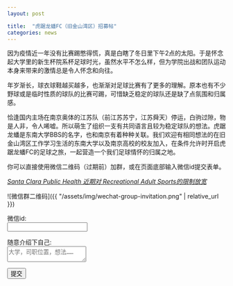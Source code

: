 ```yaml
---
layout: post

title:  "虎踞龙蟠FC（旧金山湾区）招募帖"
categories: news
---
```


因为疫情近一年没有比赛踢憋得慌，真是白瞎了冬日里下午2点的太阳。于是怀念起大学里的新生杯院系杯足球时光，虽然水平不怎么样，但为学院出战和团队运动本身来带来的激情总是令人怀念和向往。

年岁渐长，球衣球鞋越买越多，也渐渐对足球比赛有了更多的理解。原本也有不少野球或是临时性质的球队的比赛可踢，可惜缺乏稳定的球队还是缺了点氛围和归属感。

恰逢国内主场在南京奥体的江苏队（前江苏苏宁，江苏舜天）停运，白驹过隙，物是人非，令人唏嘘。所以萌生了组织一支有共同语言且较为稳定球队的想法。虎踞龙蟠是东南大学BBS的名字，也和南京有着种种关联。我们欢迎有相同想法的在旧金山湾区工作学习生活的东南大学以及南京高校的校友加入，在条件允许时开启虎踞龙蟠FC的足球之旅，一起营造一个我们足球情怀的归属之地。

你可以直接使用微信二维码（过期前）加群，或在页面底部输入微信id提交表单。

*[Santa Clara Public Health 近期对 Recreational Adult Sports的限制放宽](https://www.cdph.ca.gov/Programs/CID/DCDC/Pages/COVID-19/outdoor-indoor-recreational-sports.aspx)*

![微信群二维码]({{ "/assets/img/wechat-group-invitation.png" | relative_url }})


<div class="row">
<form name="join-the-team" method="POST" data-netlify="true">
  <p>
    <label>微信id:
    <br/><input type="text" name="wechat" required/></label>   
  </p>
  <p>
    <label>随意介绍下自己:
    <br/><textarea name="message" placeholder="大学，司职位置，想法……"></textarea></label>
  </p>
  <p>
    <button type="submit">提交</button>
  </p>
</form>
</div>